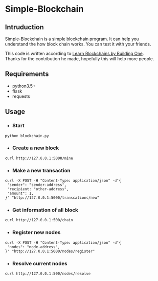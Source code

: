 # Simple-Blockchain

## Intruduction

Simple-Blockchain is a simple blockchain program. It can help you understand the how block chain works. You can test it with your friends.

This code is written according to [Learn Blockchains by Building One](https://hackernoon.com/learn-blockchains-by-building-one-117428612f46). Thanks for the contribution he made, hopefully this will help more people.
## Requirements

* python3.5+
* flask
* requests

## Usage

* ### Start

~~~
python blockchain.py
~~~

* ### Create a new block

~~~
curl http://127.0.0.1:5000/mine
~~~

* ### Make a new transaction

~~~
curl -X POST -H "Content-Type: application/json" -d'{
 "sender": "sender-address",
 "recipient: "other-address",
 "amount": 1,
}' "http://127.0.0.1:5000/transcations/new"
~~~

* ### Get information of all block

~~~
curl http://127.0.0.1:500/chain
~~~

* ### Register new nodes

~~~
curl -X POST -H "Content-Type: application/json" -d'{
 "nodes": "node-address",
}' "http://127.0.0.1:5000/nodes/register"
~~~

* ### Resolve current nodes

~~~
curl http://127.0.0.1:500/nodes/resolve
~~~